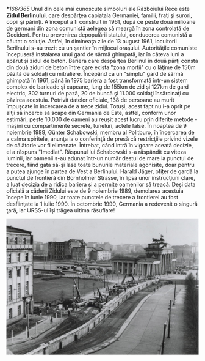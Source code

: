 **166/365* Unul din cele mai cunoscute simboluri ale Războiului Rece este **Zidul Berlinului**, care despărţea capiatala Germaniei, familii, fraţi şi surori, copii şi părinţi. A început a fi construit în 1961, după ce peste două milioane de germani din zona comunistă aelegea să meargă în zona controlată de Occident. Pentru prevenirea depopulării statului, conducerea comunistă a căutat o soluţie. Astfel, în dimineaţa zile de 13 august 1961, locuitorii Berilnului s-au trezit cu un şantier în mijlocul oraşului. Autorităţile comuniste începuseră instalarea unui gard de sârmă ghimpată, iar în câteva luni a apărut şi zidul de beton. Bariera care despărţea Berlinul în două părţi consta din două ziduri de beton între care exista "zona morţii" cu o lăţime de 150m păzită de soldaţi cu mitraliere. Începând ca un "simplu" gard de sârmă ghimpată în 1961, până în 1975 bariera a fost transformată într-un sistem complex de baricade şi capcane, lung de 155km de zid şi 127km de gard electric, 302 turnuri de pază, 20 de buncă şi 11.000 soldaţi însărcinaţi cu păzirea acestuia. 
Potrivit datelor oficiale, 138 de persoane au murit împuşcate în încercarea de a trece zidul. Totuşi, acest fapt nu i-a oprit pe alţii să încerce să scape din Germania de Este, astfel, conform unor estimări, peste 10.000 de oameni au reuşit acest lucru prin diferite metode - maşini cu compartimente secrete, tuneluri, actele false.
În noaptea de 9 noiembrie 1989, Günter Schabowski, membru al Politburo, în încercarea de a calma spiritele, anunţa la o conferinţă de presă că restricţiile privind vizele de călătorie vor fi elimenate. Întrebat, când intră în vigoare aceată decizie, el a răspuns "Imediat". Răspunul lui Schabowski s-a răspândit cu viteza luminii, iar oamenii s-au adunat într-un număr destul de mare la punctul de trecere, fiind gata să-şi lase toate bunurile materiale agonisite, doar pentru a putea ajunge în partea de Vest a Berlinului. Harald Jäger, ofițer de gardă la punctul de frontieră din Bornholmer Strasse, în lipsa unor instrucţiuni clare, a luat decizia de a ridica bariera şi a permite oamenilor să treacă.
Deşi data oficială a căderii Zidului este de 9 noiembrie 1989, demolarea acestuia începe în iunie 1990, iar toate punctele de trecere a frontierei au fost desfiinţate la 1 iulie 1990. În octombrie 1990, Germania a redevenit o singură ţară, iar URSS-ul îşi trăgea ultima răsuflare!

![Poză simbol](image-1.jpg)
